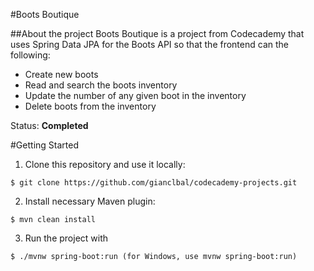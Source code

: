 #Boots Boutique

##About the project
Boots Boutique is a project from Codecademy that uses Spring Data JPA for the Boots API so that the frontend can the following:
- Create new boots
- Read and search the boots inventory
- Update the number of any given boot in the inventory
- Delete boots from the inventory

Status: **Completed**

#Getting Started
1. Clone this repository and use it locally:
```
$ git clone https://github.com/gianclbal/codecademy-projects.git
```
2. Install necessary Maven plugin:
```
$ mvn clean install
```
3. Run the project with 
```
$ ./mvnw spring-boot:run (for Windows, use mvnw spring-boot:run)
```
